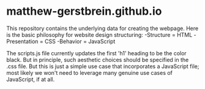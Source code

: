 # matthew-gerstbrein.github.io
This repository contains the underlying data for creating the webpage.
Here is the basic philosophy for website design structuring:
-Structure = HTML
-Presentation = CSS
-Behavior = JavaScript

The scripts.js file currently updates the first 'h1' heading to be the color black. But in principle, such aesthetic choices should be specified in the .css file.
But this is just a simple use case that incorporates a JavaScript file; most likely we won't need to leverage many genuine use cases of JavaScript, if at all.
